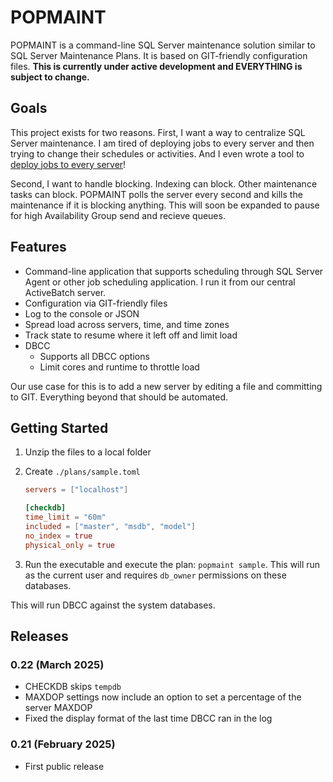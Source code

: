 POPMAINT
========================================
POPMAINT is a command-line SQL Server maintenance solution similar to SQL Server Maintenance Plans.  It is based on GIT-friendly configuration files.  **This is currently under active development and EVERYTHING is subject to change.**

Goals
----------------------------------------
This project exists for two reasons.  First, I want a way to centralize SQL Server maintenance.  I am tired of deploying jobs to every server and then trying to change their schedules or activities.  And I even wrote a tool to [deploy jobs to every server](https://www.sqldsc.com/)!

Second, I want to handle blocking.  Indexing can block. Other maintenance tasks can block.  POPMAINT polls the server every second and kills the maintenance if it is blocking anything.  This will soon be expanded to pause for high Availability Group send and recieve queues.

Features
----------------------------------------
* Command-line application that supports scheduling through SQL Server Agent or other job scheduling application.  I run it from our central ActiveBatch server.
* Configuration via GIT-friendly files
* Log to the console or JSON
* Spread load across servers, time, and time zones
* Track state to resume where it left off and limit load
* DBCC
    * Supports all DBCC options
    * Limit cores and runtime to throttle load

Our use case for this is to add a new server by editing a file and committing to GIT.  Everything beyond that should be automated.

Getting Started
---------------
1. Unzip the files to a local folder
2. Create `./plans/sample.toml`

    ```toml
    servers = ["localhost"]

    [checkdb]
    time_limit = "60m"
    included = ["master", "msdb", "model"]
    no_index = true 
    physical_only = true 
    ```
3. Run the executable and execute the plan: `popmaint sample`.  This will run as the current user and requires `db_owner` permissions on these databases.

This will run DBCC against the system databases.

Releases
--------------------------------------------------------------------
### 0.22 (March 2025)
* CHECKDB skips `tempdb`
* MAXDOP settings now include an option to set a percentage of the server MAXDOP
* Fixed the display format of the last time DBCC ran in the log

### 0.21 (February 2025)
* First public release
